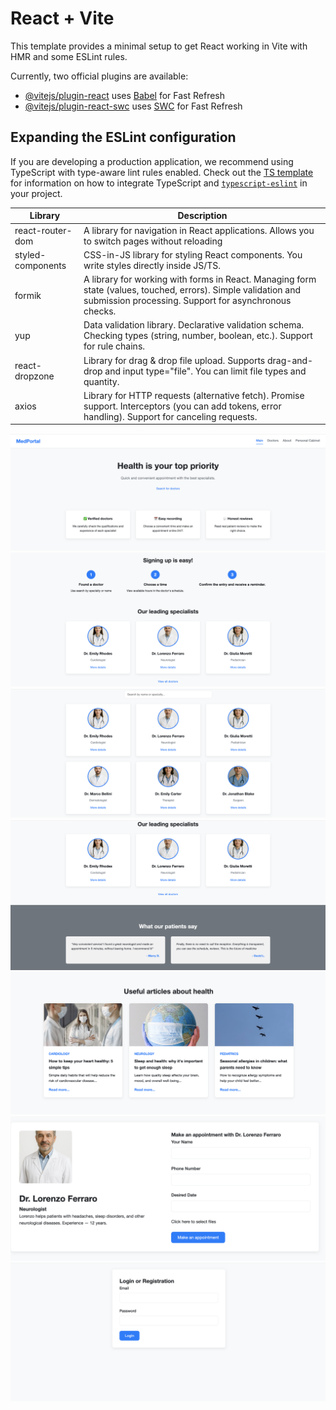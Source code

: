 # React + Vite

This template provides a minimal setup to get React working in Vite with HMR and some ESLint rules.

Currently, two official plugins are available:

- [@vitejs/plugin-react](https://github.com/vitejs/vite-plugin-react/blob/main/packages/plugin-react) uses [Babel](https://babeljs.io/) for Fast Refresh
- [@vitejs/plugin-react-swc](https://github.com/vitejs/vite-plugin-react/blob/main/packages/plugin-react-swc) uses [SWC](https://swc.rs/) for Fast Refresh

## Expanding the ESLint configuration

If you are developing a production application, we recommend using TypeScript with type-aware lint rules enabled. Check out the [TS template](https://github.com/vitejs/vite/tree/main/packages/create-vite/template-react-ts) for information on how to integrate TypeScript and [`typescript-eslint`](https://typescript-eslint.io) in your project.


| Library | Description |
| --- | --- |
| react-router-dom | A library for navigation in React applications. Allows you to switch pages without reloading |
| styled-components | CSS-in-JS library for styling React components. You write styles directly inside JS/TS. |
| formik | A library for working with forms in React. Managing form state (values, touched, errors). Simple validation and submission processing. Support for asynchronous checks. |
| yup | Data validation library. Declarative validation schema. Checking types (string, number, boolean, etc.). Support for rule chains. |
| react-dropzone | Library for drag & drop file upload. Supports drag-and-drop and input type="file". You can limit file types and quantity. |
| axios | Library for HTTP requests (alternative fetch). Promise support. Interceptors (you can add tokens, error handling). Support for canceling requests. |

![alt text](https://github.com/Cauteros974/medical-portal/blob/main/public/images/screen6.png)
![alt text](https://github.com/Cauteros974/medical-portal/blob/main/public/images/screen5.png)
![alt text](https://github.com/Cauteros974/medical-portal/blob/main/public/images/screen2.png)
![alt text](https://github.com/Cauteros974/medical-portal/blob/main/public/images/screen1.png)
![alt text](https://github.com/Cauteros974/medical-portal/blob/main/public/images/screen8.png)
![alt text](https://github.com/Cauteros974/medical-portal/blob/main/public/images/screen9.png)
![alt text](https://github.com/Cauteros974/medical-portal/blob/main/public/images/screen3.png)

